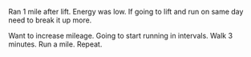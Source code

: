 Ran 1 mile after lift. Energy was low. If going to lift and run on same day need to break it up more.

Want to increase mileage. Going to start running in intervals. Walk 3 minutes. Run a mile. Repeat.